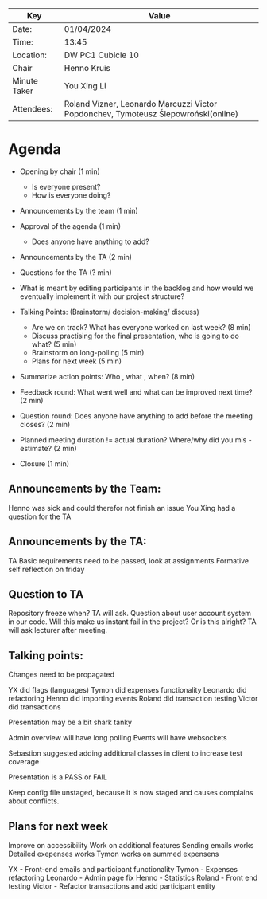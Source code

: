 | Key          | Value                                                                              |
|--------------|------------------------------------------------------------------------------------|
| Date:        | 01/04/2024                                                                         |
| Time:        | 13:45                                                                              |
| Location:    | DW PC1 Cubicle 10                                                                  |
| Chair        | Henno Kruis                                                                        |
| Minute Taker | You Xing Li                                                                        |
| Attendees:   | Roland Vízner, Leonardo Marcuzzi Victor Popdonchev, Tymoteusz Ślepowroński(online) |

# Agenda
- Opening by chair (1 min)
    - Is everyone present?
    - How is everyone doing?
- Announcements by the team (1 min)

- Approval of the agenda (1 min)
    - Does anyone have anything to add?
- Announcements by the TA (2 min)

- Questions for the TA (? min)
- What is meant by editing participants in the backlog and how would we eventually implement it with our project structure?


- Talking Points: (Brainstorm/ decision-making/ discuss)
    - Are we on track? What has everyone worked on last week? (8 min)
    - Discuss practising for the final presentation, who is going to do what? (5 min)
    - Brainstorm on long-polling (5 min)
    - Plans for next week (5 min)


- Summarize action points: Who , what , when? (8 min)
- Feedback round: What went well and what can be improved next time? (2 min)


- Question round: Does anyone have anything to add before the meeting closes? (2 min)
- Planned meeting duration != actual duration? Where/why did you mis -estimate? (2 min)
- Closure (1 min)

## Announcements by the Team:
Henno was sick and could therefor not finish an issue
You Xing had a question for the TA 

## Announcements by the TA:
TA Basic requirements need to be passed, look at assignments
Formative self reflection on friday

## Question to TA
Repository freeze when? TA will ask.
Question about user account system in our code. Will this make us instant fail in the project? Or is this alright?
TA will ask lecturer after meeting.

## Talking points:

[//]: # (User account system)
[//]: # (Just remove input part for data)

Changes need to be propagated

YX did flags (languages)
Tymon did expenses functionality
Leonardo did refactoring
Henno did importing events
Roland did transaction testing
Victor did transactions

Presentation may be a bit shark tanky

[//]: # (Participant long polling)
Admin overview will have long polling
Events will have websockets

Sebastion suggested adding additional classes in client to increase test coverage

Presentation is a PASS or FAIL

Keep config file unstaged, because it is now staged and causes complains about conflicts.

## Plans for next week
Improve on accessibility
Work on additional features
Sending emails works
Detailed exepenses works
Tymon works on summed expensens

YX - Front-end emails and participant functionality
Tymon - Expenses refactoring
Leonardo - Admin page fix
Henno - Statistics
Roland - Front end testing
Victor - Refactor transactions and add participant entity
